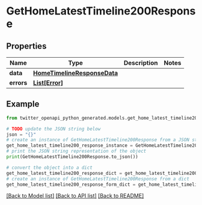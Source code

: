 # GetHomeLatestTimeline200Response


## Properties

Name | Type | Description | Notes
------------ | ------------- | ------------- | -------------
**data** | [**HomeTimelineResponseData**](HomeTimelineResponseData.md) |  | 
**errors** | [**List[Error]**](Error.md) |  | 

## Example

```python
from twitter_openapi_python_generated.models.get_home_latest_timeline200_response import GetHomeLatestTimeline200Response

# TODO update the JSON string below
json = "{}"
# create an instance of GetHomeLatestTimeline200Response from a JSON string
get_home_latest_timeline200_response_instance = GetHomeLatestTimeline200Response.from_json(json)
# print the JSON string representation of the object
print(GetHomeLatestTimeline200Response.to_json())

# convert the object into a dict
get_home_latest_timeline200_response_dict = get_home_latest_timeline200_response_instance.to_dict()
# create an instance of GetHomeLatestTimeline200Response from a dict
get_home_latest_timeline200_response_form_dict = get_home_latest_timeline200_response.from_dict(get_home_latest_timeline200_response_dict)
```
[[Back to Model list]](../README.md#documentation-for-models) [[Back to API list]](../README.md#documentation-for-api-endpoints) [[Back to README]](../README.md)


